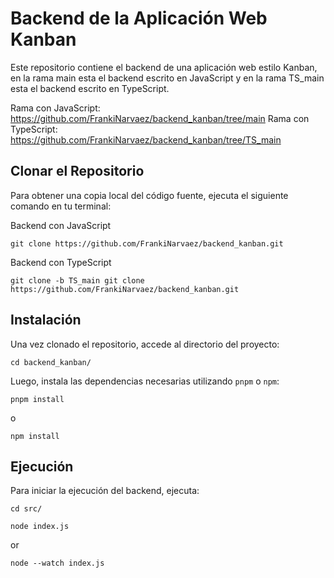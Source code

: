# Backend de la Aplicación Web Kanban

Este repositorio contiene el backend de una aplicación web estilo Kanban, en la rama main esta el backend escrito en JavaScript y en la rama TS_main esta el backend escrito en TypeScript.

Rama con JavaScript: https://github.com/FrankiNarvaez/backend_kanban/tree/main
Rama con TypeScript: https://github.com/FrankiNarvaez/backend_kanban/tree/TS_main

## Clonar el Repositorio

Para obtener una copia local del código fuente, ejecuta el siguiente comando en tu terminal:

Backend con JavaScript
```
git clone https://github.com/FrankiNarvaez/backend_kanban.git
```
Backend con TypeScript
```
git clone -b TS_main git clone https://github.com/FrankiNarvaez/backend_kanban.git
```

## Instalación

Una vez clonado el repositorio, accede al directorio del proyecto:
```
cd backend_kanban/
```

Luego, instala las dependencias necesarias utilizando `pnpm` o `npm`:
```
pnpm install
```
o
```
npm install
```

## Ejecución

Para iniciar la ejecución del backend, ejecuta:

```
cd src/
```
```
node index.js
```
or
```
node --watch index.js
```
